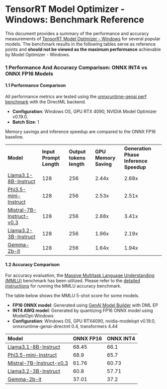 # TensorRT Model Optimizer - Windows: Benchmark Reference

This document provides a summary of the performance and accuracy measurements of [TensorRT Model Optimizer - Windows](./README.md) for several popular models. The benchmark results in the following tables serve as reference points and **should not be viewed as the maximum performance** achievable by Model Optimizer - Windows.

### 1 Performance And Accuracy Comparison: ONNX INT4 vs ONNX FP16 Models

#### 1.1 Performance Comparison

All performance metrics are tested using the [onnxruntime-genai perf benchmark](https://github.com/microsoft/onnxruntime-genai/tree/main/benchmark/python) with the DirectML backend.

- **Configuration**: Windows OS, GPU RTX 4090, NVIDIA Model Optimizer v0.19.0.
- **Batch Size**: 1

Memory savings and inference speedup are compared to the ONNX FP16 baseline.

| | | | | |
|:------------------------|:------------------------|:-------------------------|:----------------------|:-----------------------------------------|
| **Model** | **Input Prompt Length** | **Output tokens length** | **GPU Memory Saving** | **Generation Phase Inference Speedup** |
|[Llama3.1-8B-Instruct](https://huggingface.co/meta-llama/Llama-3.1-8B-Instruct) | 128 | 256 | 2.44x | 2.68x |
|[Phi3.5-mini-Instruct](https://huggingface.co/microsoft/Phi-3.5-mini-instruct) | 128 | 256 | 2.53x | 2.51x |
|[Mistral-7B-Instruct-v0.3](https://huggingface.co/mistralai/Mistral-7B-Instruct-v0.3) | 128 | 256 | 2.88x | 3.41x |
|[Llama3.2-3B-Instruct](https://huggingface.co/meta-llama/Llama-3.2-3B-Instruct) | 128 | 256 | 1.96x | 2.19x |
|[Gemma-2b-it](https://huggingface.co/google/gemma-2b-it) | 128 | 256 | 1.64x | 1.94x |

#### 1.2 Accuracy Comparison

For accuracy evaluation, the [Massive Multitask Language Understanding (MMLU)](https://arxiv.org/abs/2009.03300) benchmark has been utilized. Please refer to the [detailed instructions](./accuracy_benchmark/README.md) for running the MMLU accuracy benchmark.

The table below shows the MMLU 5-shot score for some models.

- **FP16 ONNX model**: Generated using [GenAI Model Builder](https://github.com/microsoft/onnxruntime-genai/blob/main/src/python/py/models/README.md) with DML EP
- **INT4 AWQ model**: Generated by quantizing FP16 ONNX model using ModelOpt-Windows
- **Configuration**: Windows OS, GPU RTX4090, nvidia-modelopt v0.19.0, onnxruntime-genai-directml 0.4, transformers 4.44

| **Model** | **ONNX FP16** | **ONNX INT4** |
|:------------------------------|:---------------|:--------------|
| [Llama3.1-8B-Instruct](https://huggingface.co/meta-llama/Llama-3.1-8B-Instruct) | 68.45 | 66.1 |
| [Phi3.5-mini-Instruct](https://huggingface.co/microsoft/Phi-3.5-mini-instruct) | 68.9 | 65.7 |
| [Mistral-7B-Instruct-v0.3](https://huggingface.co/mistralai/Mistral-7B-Instruct-v0.3) | 61.76 | 60.73 |
| [Llama3.2-3B-Instruct](https://huggingface.co/meta-llama/Llama-3.2-3B-Instruct) | 60.8 | 57.71 |
| [Gemma-2b-it](https://huggingface.co/google/gemma-2b-it) | 37.01 | 37.2 |
